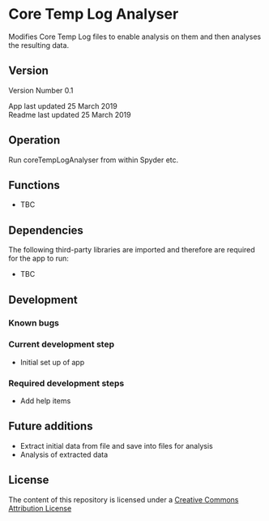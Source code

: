 # Core Temp Log Analyser

Modifies Core Temp Log files to enable analysis on them and then analyses
the resulting data.

## Version

Version Number 0.1

App last updated 25 March 2019  
Readme last updated 25 March 2019

## Operation

Run coreTempLogAnalyser from within Spyder etc.

## Functions

- TBC

## Dependencies

The following third-party libraries are imported and therefore are required for
the app to run:

- TBC

## Development

### Known bugs

### Current development step

- Initial set up of app

### Required development steps

- Add help items

## Future additions

- Extract initial data from file and save into files for analysis
- Analysis of extracted data

## License
The content of this repository is licensed under a [Creative Commons Attribution License](http://creativecommons.org/licenses/by/3.0/us/)
